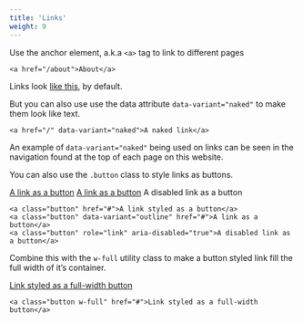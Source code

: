 ```yaml
---
title: 'Links'
weight: 9
---
```


Use the anchor element, a.k.a `<a>` tag to link to different pages

```
<a href="/about">About</a>
```

Links look [like this](/), by default. 

But you can also use use the data attribute `data-variant="naked"` to make them look like text.

```
<a href="/" data-variant="naked">A naked link</a>
```

An example of `data-variant="naked"` being used on links can be seen in the navigation found at the top of each page on this website.

You can also use the `.button` class to style links as buttons.

<a class="button" href="#">A link as a button</a>
<a class="button" data-variant="outline" href="#">A link as a button</a>
<a class="button" role="link" aria-disabled="true">A disabled link as a button</a>

```
<a class="button" href="#">A link styled as a button</a>
<a class="button" data-variant="outline" href="#">A link as a button</a>
<a class="button" role="link" aria-disabled="true">A disabled link as a button</a>
```

Combine this with the `w-full` utility class to make a button styled link fill the full width of it’s container.

<div>
<a class="button w-full" href="#">Link styled as a full-width button</a>
</div>

```
<a class="button w-full" href="#">Link styled as a full-width button</a>
```